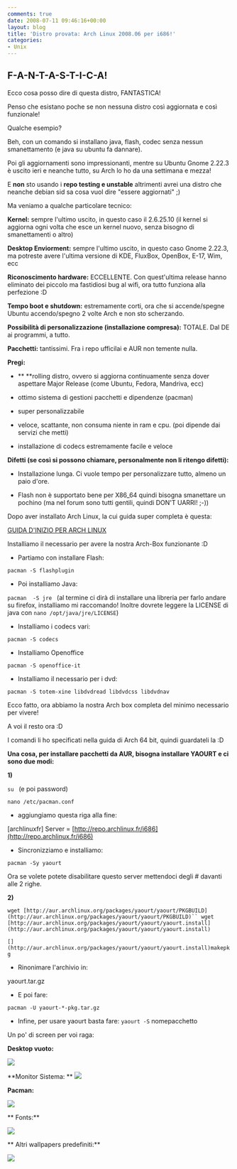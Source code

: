 ```yaml
---
comments: true
date: 2008-07-11 09:46:16+00:00
layout: blog
title: 'Distro provata: Arch Linux 2008.06 per i686!'
categories:
- Unix
---
```


## **F-A-N-T-A-S-T-I-C-A!**


Ecco cosa posso dire di questa distro, FANTASTICA!

Penso che esistano poche se non nessuna distro così aggiornata e così funzionale!

Qualche esempio?

Beh, con un comando si installano java, flash, codec senza nessun smanettamento (e java su ubuntu fa dannare).

Poi gli aggiornamenti sono impressionanti, mentre su Ubuntu Gnome 2.22.3 è uscito ieri e neanche tutto, su Arch lo ho da una settimana e mezza!

E **non** sto usando i **repo testing e unstable** altrimenti avrei una distro che neanche debian sid sa cosa vuol dire "essere aggiornati" ;)

Ma veniamo a qualche particolare tecnico:

**Kernel:** sempre l'ultimo uscito, in questo caso il 2.6.25.10 (il kernel si aggiorna ogni volta che esce un kernel nuovo, senza bisogno di smanettamenti o altro)

**Desktop Enviorment:** sempre l'ultimo uscito, in questo caso Gnome 2.22.3, ma potreste avere l'ultima versione di KDE, FluxBox, OpenBox, E-17, Wim, ecc

**Riconoscimento hardware:** ECCELLENTE. Con quest'ultima release hanno eliminato dei piccolo ma fastidiosi bug al wifi, ora tutto funziona alla perfezione :D

**Tempo boot e shutdown:** estremamente corti, ora che si accende/spegne Ubuntu accendo/spegno 2 volte Arch e non sto scherzando.

**Possibilità di personalizzazione (installazione compresa):** TOTALE. Dal DE ai programmi, a tutto.

**Pacchetti:** tantissimi. Fra i repo ufficilai e AUR non temente nulla.

**Pregi:**



	
  * ** **rolling distro, ovvero si aggiorna continuamente senza dover aspettare Major Release (come Ubuntu, Fedora, Mandriva, ecc)

	
  * ottimo sistema di gestioni pacchetti e dipendenze (pacman)

	
  * super personalizzabile

	
  * veloce, scattante, non consuma niente in ram e cpu. (poi dipende dai servizi che metti)

	
  * installazione di codecs estremamente facile e veloce


**Difetti **(se così si possono chiamare, personalmente non li ritengo difetti)**:**



	
  * Installazione lunga. Ci vuole tempo per personalizzare tutto, almeno un paio d'ore.

	
  * Flash non è supportato bene per X86_64 quindi bisogna smanettare un pochino (ma nel forum sono tutti gentili, quindi DON'T UARRI! ;-))


Dopo aver installato Arch Linux, la cui guida super completa è questa:

[GUIDA D'INIZIO PER ARCH LINUX](http://www.archlinux.it/wiki/index.php?title=Beginners_Guide_(Italiano)#DON.27T_PANIC.21)

Installiamo il necessario per avere la nostra Arch-Box funzionante :D



	
  * Partiamo con installare Flash:


`pacman -S flashplugin`



	
  * Poi installiamo Java:


`pacman  -S jre ` (al termine ci dirà di installare una libreria per farlo andare su firefox, installiamo mi raccomando! Inoltre dovrete leggere la LICENSE di java con `nano /opt/java/jre/LICENSE`)



	
  * Installiamo i codecs vari:


`pacman -S codecs`



	
  * Installiamo Openoffice


`pacman -S openoffice-it`



	
  * Installiamo il necessario per i dvd:


`pacman -S totem-xine libdvdread libdvdcss libdvdnav`

Ecco fatto, ora abbiamo la nostra Arch box completa del minimo necessario per vivere!

A voi il resto ora :D

I comandi li ho specificati nella guida di Arch 64 bit, quindi guardateli la :D

**Una cosa, per installare pacchetti da AUR, bisogna installare YAOURT e ci sono due modi:**

**1)**

`su ` (e poi password)

`nano /etc/pacman.conf`



	
  * aggiungiamo questa riga alla fine:


[archlinuxfr]
Server = [http://repo.archlinux.fr/i686](http://repo.archlinux.fr/i686)



	
  * Sincronizziamo e installiamo:


`pacman -Sy yaourt`

Ora se volete potete disabilitare questo server mettendoci degli # davanti alle 2 righe.

**2)**

`wget [http://aur.archlinux.org/packages/yaourt/yaourt/PKGBUILD](http://aur.archlinux.org/packages/yaourt/yaourt/PKGBUILD)`` wget [http://aur.archlinux.org/packages/yaourt/yaourt/yaourt.install](http://aur.archlinux.org/packages/yaourt/yaourt/yaourt.install)`

`[](http://aur.archlinux.org/packages/yaourt/yaourt/yaourt.install)makepkg`



	
  * Rinonimare l'archivio in:


yaourt.tar.gz

	
  * E poi fare:


`pacman -U yaourt-*-pkg.tar.gz`



	
  * Infine, per usare yaourt basta fare: `yaourt -S` nomepacchetto


Un po' di screen per voi raga:

**Desktop vuoto:**

[![](http://www.allfreeportal.com/imghost/thumbs/963392Schermata.png)](http://www.allfreeportal.com/imghost/viewer.php?id=963392Schermata.png)

**Monitor Sistema:
**
[![](http://www.allfreeportal.com/imghost/thumbs/901060Schermata-1.png)](http://www.allfreeportal.com/imghost/viewer.php?id=901060Schermata-1.png)

**Pacman:**

[![](http://www.allfreeportal.com/imghost/thumbs/7488Schermata-2.png)](http://www.allfreeportal.com/imghost/viewer.php?id=7488Schermata-2.png)

**
Fonts:**

[![](http://www.allfreeportal.com/imghost/thumbs/224188Schermata-3.png)](http://www.allfreeportal.com/imghost/viewer.php?id=224188Schermata-3.png)

**
Altri wallpapers predefiniti:**

[![](http://www.allfreeportal.com/imghost/thumbs/770914Schermata-4.png)](http://www.allfreeportal.com/imghost/viewer.php?id=770914Schermata-4.png)
